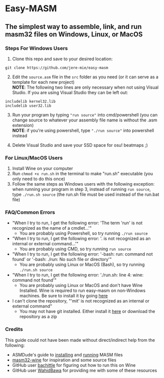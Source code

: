 # Easy-MASM
## The simplest way to assemble, link, and run masm32 files on Windows, Linux, or MacOS

### Steps For Windows Users
1. Clone this repo and save to your desired location:
```
git clone https://github.com/jere-mie/easy-masm
```

2. Edit the `source.asm` file in the `src` folder as you need (or it can serve as a template for each new project) \
**NOTE**: The following two lines are only necessary when not using Visual Studio. If you are using Visual Studio they can be left out:
```
includelib kernel32.lib
includelib user32.lib
```


3. Run your program by typing `"run source"` into cmd/powershell (you can change source to whatever your assembly file name is without the .asm extension) \
**NOTE**: if you're using powershell, type `"./run source"` into powershell instead

4. Delete Visual Studio and save your SSD space for osu! beatmaps ;)

### For Linux/MacOS Users
1. Install Wine on your computer
2. Run `chmod +x run.sh` in the terminal to make "run.sh" executable (you only need to do this once)
3. Follow the same steps as Windows users with the following exception: when running your program in step 3, instead of running `run source`, type `./run.sh source` (the run.sh file must be used instead of the run.bat file)

### FAQ/Common Errors
* "When I try to run, I get the following error: 'The term 'run' is not recognized as the name of a cmdlet...'"
    * You are probably using Powershell, so try running `./run source`
* "When I try to run, I get the following error: '. is not recognized as an internal or external command...'"
    * You are probably using CMD, so try running `run source`
* "When I try to run, I get the following error: '-bash: run: command not found' or '-bash: ./run: No such file or directory'"
    * You are probably using Linux or MacOS (Bash), so try running `./run.sh source`
* "When I try to run, I get the following error: './run.sh: line 4: wine: command not found'"
    * You are probably using Linux or MacOS and don't have Wine Installed. Wine is required to run easy-masm on non-Windows machines. Be sure to install it by going [here](https://www.winehq.org/)
* I can't clone the repository, "'mit' is not recognized as an internal or external command"
    * You may not have git installed. Either install it [here](https://git-scm.com/downloads) or download the repository as a zip

### Credits
This guide could not have been made without direct/indirect help from the following:
* ASMDude's guide to [installing](https://asmdude.wordpress.com/2019/02/15/how-to-install-masm32-on-windows-10/) and [running](https://asmdude.wordpress.com/2019/02/14/how-to-compile-and-link-masm-on-windows-10/) MASM files
* [masm32-wine](https://github.com/olivatooo/masm32-wine) for inspiration and some source files
* GitHub user [bachittle](https://github.com/bachittle) for figuring out how to run this on Wine
* GitHub user [WahidBawa](https://github.com/WahidBawa) for providing me with some of these resources